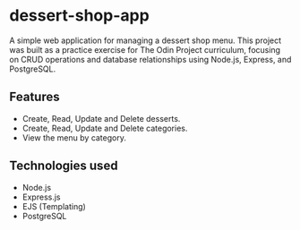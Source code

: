 # dessert-shop-app
A simple web application for managing a dessert shop menu. This project was built as a practice exercise for The Odin Project curriculum, focusing on CRUD operations and database relationships using Node.js, Express, and PostgreSQL.

## Features
* Create, Read, Update and Delete desserts.
* Create, Read, Update and Delete categories.
* View the menu by category.

## Technologies used
* Node.js
* Express.js
* EJS (Templating)
* PostgreSQL

